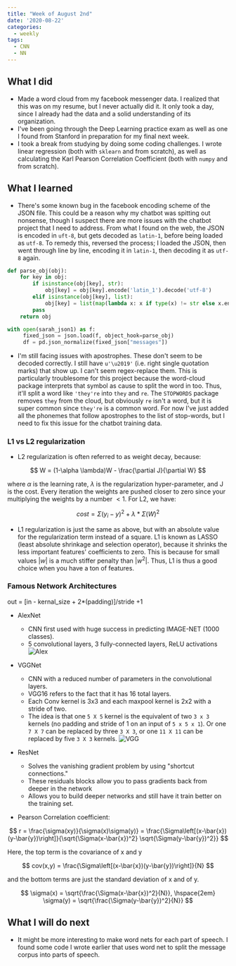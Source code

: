 ```yaml
---
title: "Week of August 2nd"
date: '2020-08-22'
categories:
  - weekly
tags:
  - CNN
  - NN
---
```


## What I did

- Made a word cloud from my facebook messenger data. I realized that this was on my resume, but I never actually did it.
It only took a day, since I already had the data and a solid understanding of its organization.
- I've been going through the Deep Learning practice exam as well as one I found from Stanford in preparation for my final next week.
- I took a break from studying by doing some coding challenges. I wrote linear regression (both with `sklearn` and from scratch), as well as calculating the Karl Pearson Correlation Coefficient (both with `numpy` and from scratch).

## What I learned

- There's some known bug in the facebook encoding scheme of the JSON file. This could be a reason why my chatbot was spitting
out nonsense, though I suspect there are more issues with the chatbot project that I need to address. From what I found on the web,
the JSON is encoded in `uft-8`, but gets decoded as `latin-1`, before being loaded as `utf-8`. To remedy this, reversed the process; I loaded the JSON, then went through line by line, encoding it in `latin-1`, then decoding it as `utf-8` again.

```python
def parse_obj(obj):
    for key in obj:
        if isinstance(obj[key], str):
            obj[key] = obj[key].encode('latin_1').decode('utf-8')
        elif isinstance(obj[key], list):
            obj[key] = list(map(lambda x: x if type(x) != str else x.encode('latin_1').decode('utf-8'), obj[key]))
        pass
    return obj

with open(sarah_json1) as f:
     fixed_json = json.load(f, object_hook=parse_obj)
     df = pd.json_normalize(fixed_json["messages"])
```

- I'm still facing issues with apostrophes. These don't seem to be decoded correctly. I still have `u'\u2019'` (i.e. right single quotation
marks) that show up. I can't seem regex-replace them. This is particularly troublesome for this project because the word-cloud package
interprets that symbol as cause to split the word in too. Thus, it'll split a word like `'they're` into `they` and `re`. The `STOPWORDS` package removes `they` from the cloud, but obviously `re` isn't a word, but it is super common since `they're` is a common word. For now I've just added all the phonemes that follow apostrophes to the list of stop-words, but I need to fix this issue for the chatbot training data.

### L1 vs L2 regularization

- L2 regularization is often referred to as weight decay, because:

$$
W = (1-\alpha \lambda)W - \frac{\partial J}{\partial W}
$$

where $\alpha$ is the learning rate, $\lambda$ is the regularization hyper-parameter, and J is the cost. Every iteration the weights are pushed closer to zero since your multiplying the weights by a number $<1$. For L2, we have:

$$
cost = \Sigma (y_i - y)^2 + \lambda * \Sigma(W)^2
$$

- L1 regularization is just the same as above, but with an absolute value for the regularization term instead of a square. L1 is known as LASSO (least absolute shrinkage and selection operator), because it shrinks the less important features' coefficients to zero. This is because for small values $|w|$ is a much stiffer penalty than $|w^2|$. Thus, L1 is thus a good choice when you have a ton of features.

### Famous Network Architectures

out = [in - kernal_size + 2*(padding)]/stride +1

- AlexNet
  - CNN first used with huge success in predicting IMAGE-NET (1000 classes).
  - 5 convolutional layers, 3 fully-connected layers, ReLU activations
![Alex](https://miro.medium.com/max/875/1*bD_DMBtKwveuzIkQTwjKQQ.png)
- VGGNet
  - CNN with a reduced number of parameters in the convolutional layers.
  - VGG16 refers to the fact that it has 16 total layers.
  - Each Conv kernel is 3x3 and each maxpool kernel is 2x2 with a stride of two.
  - The idea is that one `5 X 5` kernel is the equivalent of two `3 x 3` kernels (no padding and
    stride of 1 on an input of `5 x 5 x 1`). Or one `7 X 7` can be replaced by three `3 X 3`, or one `11 X 11` can be replaced by five `3 X 3` kernels.
  ![VGG](https://miro.medium.com/max/875/1*HzxRI1qHXjiVXla-_NiMBA.png)

- ResNet
  - Solves the vanishing gradient problem by using "shortcut connections."
  - These residuals blocks allow you to pass gradients back from deeper in the network
  - Allows you to build deeper networks and still have it train better on the training set.

- Pearson Correlation coefficient:

$$
r = \frac{\sigma(xy)}{\sigma(x)\sigma(y)} = \frac{\Sigma\left[(x-\bar{x})(y-\bar{y})\right]}{\sqrt{\Sigma(x-\bar{x})^2} \sqrt{\Sigma(y-\bar{y})^2}}
$$

Here, the top term is the covariance of x and y

$$
cov(x,y) = \frac{\Sigma\left[(x-\bar{x})(y-\bar{y})\right]}{N}
$$

and the bottom terms are just the standard deviation of x and of y.

$$
\sigma(x) = \sqrt{\frac{\Sigma(x-\bar{x})^2}{N}}, \hspace{2em} \sigma(y) = \sqrt{\frac{\Sigma(y-\bar{y})^2}{N}}
$$

## What I will do next

- It might be more interesting to make word nets for each part of speech. I found some code I wrote earlier that uses word net to split the message corpus into parts of speech.
